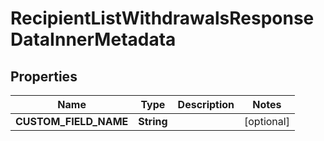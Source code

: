 

# RecipientListWithdrawalsResponseDataInnerMetadata


## Properties

| Name | Type | Description | Notes |
|------------ | ------------- | ------------- | -------------|
|**CUSTOM_FIELD_NAME** | **String** |  |  [optional] |



